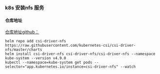 ### k8s 安装nfs 服务 
#### 仓库地址
[仓库地址github：](https://github.com/kubernetes-csi/csi-driver-nfs)
```
helm repo add csi-driver-nfs https://raw.githubusercontent.com/kubernetes-csi/csi-driver-nfs/master/charts
helm install csi-driver-nfs csi-driver-nfs/csi-driver-nfs --namespace kube-system --version v4.9.0
kubectl --namespace=kube-system get pods --selector="app.kubernetes.io/instance=csi-driver-nfs" --watch

```